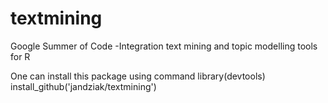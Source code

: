 # textmining
Google Summer of Code -Integration text mining and topic modelling tools for R

One can install this package using command 
library(devtools)
install_github('jandziak/textmining')
